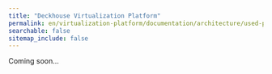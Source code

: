 ```yaml
---
title: "Deckhouse Virtualization Platform"
permalink: en/virtualization-platform/documentation/architecture/used-ports.html
searchable: false
sitemap_include: false
---
```


Coming soon...

